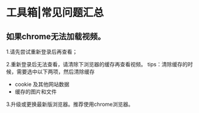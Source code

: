 # 工具箱|常见问题汇总

## 如果chrome无法加载视频。

 1.请先尝试重新登录后再查看；

 2.重新登录后无法查看，请清除下浏览器的缓存再查看视频。
tips：清除缓存的时候，需要选中以下两项，然后清除缓存
- cookie 及其他网站数据
- 缓存的图片和文件

 3.升级或更换最新版浏览器。推荐使用chrome浏览器。
